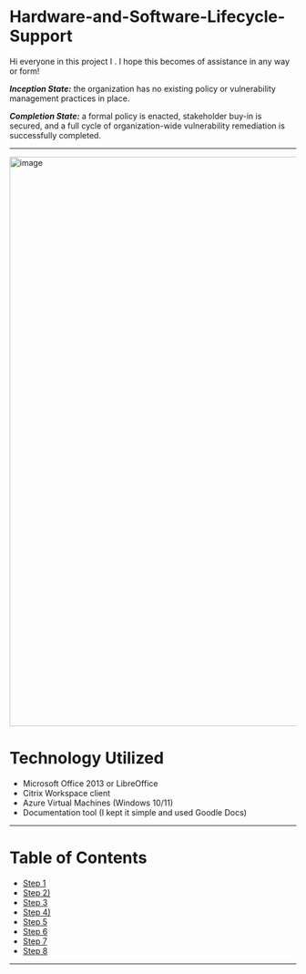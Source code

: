 # Hardware-and-Software-Lifecycle-Support

Hi everyone in this project I        . I hope this becomes of assistance in any way or form!

_**Inception State:**_ the organization has no existing policy or vulnerability management practices in place.

_**Completion State:**_ a formal policy is enacted, stakeholder buy-in is secured, and a full cycle of organization-wide vulnerability remediation is successfully completed.

---

<img width="1000" alt="image" src="https://github.com/user-attachments/assets/cfc5dbcf-3fcb-4a71-9c13-2a49f8bab3e6">

# Technology Utilized
- Microsoft Office 2013 or LibreOffice
- Citrix Workspace client
- Azure Virtual Machines (Windows 10/11)
- Documentation tool (I kept it simple and used Goodle Docs)


---


# Table of Contents

- [Step 1](#vulnerability-management-policy-draft-creation)
- [Step 2)](#step-2-mock-meeting-policy-buy-in-stakeholders)
- [Step 3](#step-3-policy-finalization-and-senior-leadership-sign-off)
- [Step 4)](#step-4-mock-meeting-initial-scan-permission-server-team)
- [Step 5](#step-5-initial-scan-of-server-team-assets)
- [Step 6](#step-6-vulnerability-assessment-and-prioritization)
- [Step 7](#step-7-distributing-remediations-to-remediation-teams)
- [Step 8](#step-8-mock-meeting-post-initial-discovery-scan-server-team)

---

